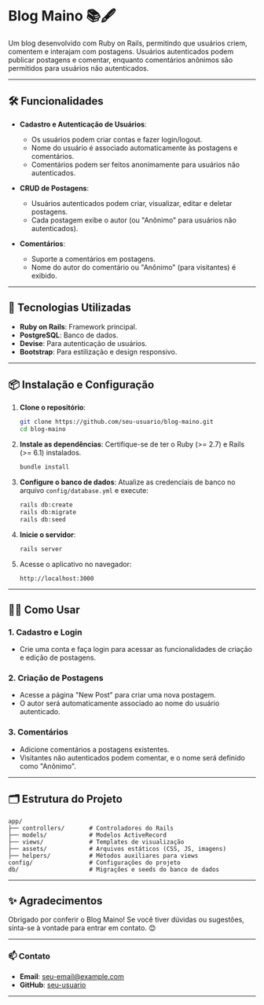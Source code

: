 # Blog Maino 📚🖋️  

Um blog desenvolvido com Ruby on Rails, permitindo que usuários criem, comentem e interajam com postagens. Usuários autenticados podem publicar postagens e comentar, enquanto comentários anônimos são permitidos para usuários não autenticados.

---

## 🛠️ Funcionalidades

- **Cadastro e Autenticação de Usuários**:
  - Os usuários podem criar contas e fazer login/logout.
  - Nome do usuário é associado automaticamente às postagens e comentários.
  - Comentários podem ser feitos anonimamente para usuários não autenticados.

- **CRUD de Postagens**:
  - Usuários autenticados podem criar, visualizar, editar e deletar postagens.
  - Cada postagem exibe o autor (ou "Anônimo" para usuários não autenticados).

- **Comentários**:
  - Suporte a comentários em postagens.
  - Nome do autor do comentário ou "Anônimo" (para visitantes) é exibido.


---

## 🚀 Tecnologias Utilizadas

- **Ruby on Rails**: Framework principal.
- **PostgreSQL**: Banco de dados.
- **Devise**: Para autenticação de usuários.
- **Bootstrap**: Para estilização e design responsivo.

---

## 📦 Instalação e Configuração

1. **Clone o repositório**:
   ```bash
   git clone https://github.com/seu-usuario/blog-maino.git
   cd blog-maino


2. **Instale as dependências**:
   Certifique-se de ter o Ruby (>= 2.7) e Rails (>= 6.1) instalados.
   ```bash
   bundle install
   ```

3. **Configure o banco de dados**:
   Atualize as credenciais de banco no arquivo `config/database.yml` e execute:
   ```bash
   rails db:create
   rails db:migrate
   rails db:seed
   ```

4. **Inicie o servidor**:
   ```bash
   rails server
   ```

5. Acesse o aplicativo no navegador:
   ```
   http://localhost:3000
   ```

---

## 🧑‍💻 Como Usar

### 1. Cadastro e Login
- Crie uma conta e faça login para acessar as funcionalidades de criação e edição de postagens.

### 2. Criação de Postagens
- Acesse a página "New Post" para criar uma nova postagem.
- O autor será automaticamente associado ao nome do usuário autenticado.

### 3. Comentários
- Adicione comentários a postagens existentes.
- Visitantes não autenticados podem comentar, e o nome será definido como "Anônimo".

---

## 🗂️ Estrutura do Projeto

```plaintext
app/
├── controllers/       # Controladores do Rails
├── models/            # Modelos ActiveRecord
├── views/             # Templates de visualização
├── assets/            # Arquivos estáticos (CSS, JS, imagens)
├── helpers/           # Métodos auxiliares para views
config/                # Configurações do projeto
db/                    # Migrações e seeds do banco de dados
```

---


## ✨ Agradecimentos

Obrigado por conferir o Blog Maino! Se você tiver dúvidas ou sugestões, sinta-se à vontade para entrar em contato. 😊

---

### 📫 Contato
- **Email**: [seu-email@example.com](mailto:seu-email@example.com)
- **GitHub**: [seu-usuario](https://github.com/seu-usuario)

---
